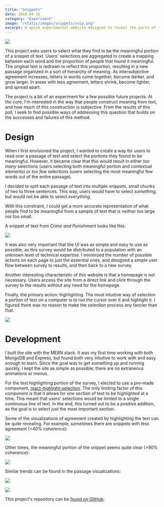 ```yaml
---
title: "Snippets"
date: 2019-04-15
category: "Experiment"
image: "/static/images/snippets/snip.png"
excerpt: A quick experimental website designed to reveal the parts of text people find to be most meaningful.
---
```


![](/static/images/snippets/snip.png " ")

This project asks users to select what they find to be the meaningful portion of a snippet of text. Users' selections are aggregated to create a mapping between each word and the proportion of people that found it meaningful. The original text is redrawn to reflect this proportion, resulting in a new passage organized in a sort of hierarchy of meaning. As intersubjective agreement increases, letters in words come together, become darker, and grow larger. In areas with less agreement, letters shrink, become lighter, and spread apart.

The project is a bit of an experiment for a few possible future projects. At the core, I'm interested in the way that people construct meaning from text, and how much of this construction is subjective. From the results of this poll, I seek to find possible ways of addressing this question that builds on the successes and failures of this method.

# Design

When I first envisioned the project, I wanted to create a way for users to read over a passage of text and select the portions they found to be meaningful. However, it became clear that this would result in either _too many_ selections (users selecting both meaningful portion and contextual elements) or _too few_ selections (users selecting the most meaningful few words out of the entire passage).

I decided to split each passage of text into multiple _snippets_, small chunks of two to three sentences. This way, users would have to select _something_, but would not be able to select _everything_.

With this constraint, I could get a more accurate representation of what people find to be meaningful from a sample of text that is neither too large nor too small.

A snippet of text from _Crime and Punishment_ looks like this:

![](/static/images/snippets/snip2.png " ")

It was also very important that the UI was as simple and easy to use as possible, as this survey would be distributed to a population with an unknown level of technical expertise. I minimized the number of possible actions on each page to just the essential ones, and designed a simple user flow between survey to results, and then back to a new survey.

Another interesting characteristic of this website is that a homepage is not necessary. Users access the site from a direct link and click through the survey to the results without any need for the homepage.

Finally, the primary action: highlighting. The most intuitive way of selection a portion of text on a computer is to run the cursor over it and highlight it. I figured there was no reason to make the selection process any fancier than that.

![](/static/images/snippets/snip3.png " ")

# Development

I built the site with the MERN stack. It was my first time working with both MongoDB and Express, but found both very intuitive to work with and easy enough to learn. Since the goal was to get something up and running quickly, I kept the site as simple as possible; there are no extraneous animations or menus.

For the text highlighting portion of the survey, I elected to use a pre-made component, [react-highlight-selection](https://www.npmjs.com/package/react-highlight-selection). The only limiting factor of this component is that it allows for one section of text to be highlighted at a time. This meant that users' selections would be limited to a single continuous line of text. In the end, this turned out to be a positive addition, as the goal is to select _just_ the most important section.

Some of the visualizations of agreement created by highlighting the text can be quite revealing. For example, sometimes there are snippets with less agreement (<40% coherence):

![](/static/images/snippets/snip6.png " ")

Other times, the meaningful portion of the snippet seems quite clear (>90% coherence):

![](/static/images/snippets/snip5.png " ")

Similar trends can be found in the passage visualizations:

![](/static/images/snippets/snip7.png " ")

![](/static/images/snippets/snip8.png " ")

This project's repository can be [found on GitHub](https://github.com/CBR0MS/a-perfect-tree).
